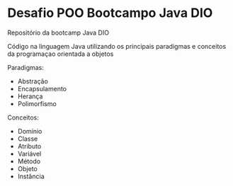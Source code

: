 # Desafio POO Bootcampo Java DIO
Repositório da bootcamp Java DIO

Código na linguagem Java utilizando os principais paradigmas e conceitos da programaçao orientada a objetos 

Paradigmas: 
- Abstração
- Encapsulamento
- Herança 
- Polimorfismo

Conceitos:
- Domínio
- Classe
- Atributo
- Variável
- Método
- Objeto
- Instância
